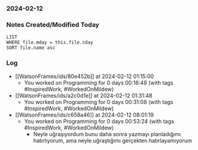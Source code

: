 ### 2024-02-12

### Notes Created/Modified Today
```dataview
LIST 
WHERE file.mday = this.file.cday
SORT file.name asc
```
### Log

- [[WatsonFrames/ids/80e452b]] at 2024-02-12 01:15:00
  - You worked on Programming for 0 days 00:16:48 (with tags #InspiredWork, #WorkedOnMildew)
- [[WatsonFrames/ids/a2c0d1e]] at 2024-02-12 01:31:48
  - You worked on Programming for 0 days 00:31:08 (with tags #InspiredWork, #WorkedOnMildew) 
- [[WatsonFrames/ids/c658a46]] at 2024-02-12 08:01:19
  - You worked on Programming for 0 days 00:53:24 (with tags #InspiredWork, #WorkedOnMildew)
	- Neyle uğraşıyordum bunu daha sonra yazmayı planladığımı hatırlıyorum, ama neyle uğraştığımı gerçekten hatırlayamıyorum
